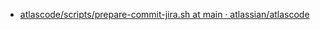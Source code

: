 - [atlascode/scripts/prepare-commit-jira.sh at main · atlassian/atlascode](https://github.com/atlassian/atlascode/blob/main/scripts/prepare-commit-jira.sh)